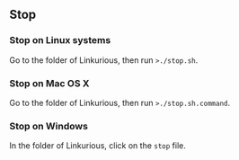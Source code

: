 ## Stop


### Stop on Linux systems

Go to the folder of Linkurious, then run `>./stop.sh`. 

### Stop on Mac OS X

Go to the folder of Linkurious, then run `>./stop.sh.command`.

### Stop on Windows

In the folder of Linkurious, click on the `stop` file.
